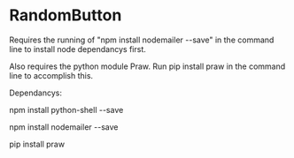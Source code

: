 # RandomButton
Requires the running of "npm install nodemailer --save" in the command line to install node dependancys first.

Also requires the python module Praw. Run pip install praw in the command line to accomplish this.

Dependancys:

npm install python-shell --save

npm install nodemailer --save

pip install praw
